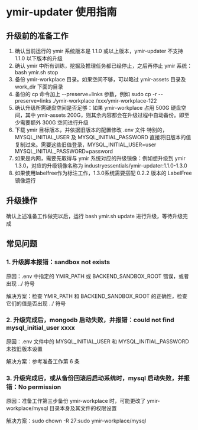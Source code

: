 # ymir-updater 使用指南

## 升级前的准备工作

1. 确认当前运行的 ymir 系统版本是 1.1.0 或以上版本，ymir-updater 不支持 1.1.0 以下版本的升级
2. 确认 ymir 中所有训练，挖掘及推理任务都已经停止，之后再停止 ymir 系统：bash ymir.sh stop
3. 备份 ymir-workplace 目录。如果空间不够，可以略过 ymir-assets 目录及 work_dir 下面的目录
4. 备份的 cp 命令加上 --preserve=links 参数，例如 sudo cp -r --preserve=links ./ymir-workplace /xxx/ymir-workplace-122
5. 确认升级所需硬盘空间是否足够：如果 ymir-workplace 占用 500G 硬盘空间，其中 ymir-assets 200G，则其余内容都会在升级过程中自动备份。即至少需要额外 300G 空间进行升级
6. 下载 ymir 目标版本，并依据旧版本的配置修改 .env 文件
特别的，MYSQL_INITIAL_USER 及 MYSQL_INITIAL_PASSWORD 直接将旧版本的值复制过来。需要这些旧值登录，MYSQL_INITIAL_USER=user MYSQL_INITIAL_PASSWORD=password
7. 如果是内网，需要先取得与 ymir 系统对应的升级镜像：例如想升级到 ymir 1.3.0，对应的升级镜像名称为 industryessentials/ymir-updater:1.1.0-1.3.0
8. 如果使用labelfree作为标注工作，1.3.0系统需要搭配 0.2.2 版本的 LabelFree 镜像运行

## 升级操作

确认上述准备工作做完以后，运行 bash ymir.sh update 进行升级，等待升级完成

## 常见问题

### 1. 升级脚本报错：sandbox not exists

原因：.env 中指定的 YMIR_PATH 或 BACKEND_SANDBOX_ROOT 错误，或者出现 ../ 符号

解决方案：检查 YMIR_PATH 和 BACKEND_SANDBOX_ROOT 的正确性，检查它们的值是否出现 ../ 符号

### 2. 升级完成后，mongodb 启动失败，并报错：could not find mysql_initial_user xxxx

原因：.env 文件中的 MYSQL_INITIAL_USER 和 MYSQL_INITIAL_PASSWORD 未按旧版本设置

解决方案：参考准备工作第 6 条

### 3. 升级完成后，或从备份回滚后启动系统时，mysql 启动失败，并报错：No permission

原因：准备工作第三步备份 ymir-workplace 时，可能更改了 ymir-workplace/mysql 目录本身及其文件的权限设置

解决方案：sudo chown -R 27:sudo ymir-workplace/mysql
